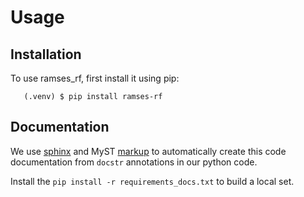 # Usage

## Installation

To use ramses_rf, first install it using pip:

```console
   (.venv) $ pip install ramses-rf
```

## Documentation

We use [sphinx](https://www.sphinx-doc.org/en/master/usage/markdown.html) and
MyST [markup](https://myst-parser.readthedocs.io/en/latest/syntax/organising_content.html) to automatically create this code documentation from `docstr` annotations in our python code.

Install the ``pip install -r requirements_docs.txt`` to build a local set.
